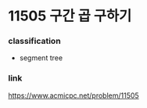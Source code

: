 # 11505 구간 곱 구하기

### classification
* segment tree

### link
https://www.acmicpc.net/problem/11505
